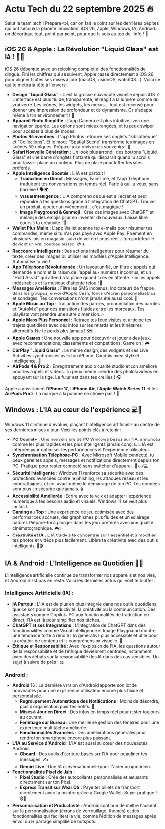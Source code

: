 # Actu Tech du 22 septembre 2025 🔥

Salut la team tech ! Prépare-toi, car on fait le point sur les dernières pépites qui ont secoué la planète innovation. iOS 26, Apple, Windows, IA, Android... on décortique tout, point par point, pour que tu sois au top de l'info ! 🚀




## iOS 26 & Apple : La Révolution "Liquid Glass" est là ! 🍎✨

iOS 26 débarque avec un relooking complet et des fonctionnalités de dingue. Fini les chiffres qui se suivent, Apple passe directement à iOS 26 pour aligner toutes ses mises à jour (macOS, visionOS, watchOS...). Voici ce qui te mettra la tête à l'envers :

*   **Design "Liquid Glass"** : C'est la grosse nouveauté visuelle depuis iOS 7. L'interface est plus fluide, transparente, et réagit à la lumière comme du vrai verre. Les icônes, les widgets, les menus... tout est repensé pour donner une impression de profondeur et de dynamisme. Ça s'adapte même à ton environnement ! 🤯
*   **Appareil Photo Simplifié** : L'app Camera est plus intuitive avec une navigation épurée. Les options sont mieux rangées, et tu peux swiper pour accéder à plus de modes. 
*   **Photos Réinventées** : L'app Photos retrouve ses onglets "Bibliothèque" et "Collections". Et le mode "Spatial Scene" transforme tes images en scènes 3D uniques. Prépare-toi à revivre tes souvenirs ! 📸
*   **Safari Nouvelle Génération** : Un look plus arrondi, des boutons "Liquid Glass" et une barre d'onglets flottante qui disparaît quand tu scrolls pour laisser place au contenu. Plus de place pour kiffer tes sites préférés. 
*   **Apple Intelligence Boostée** : L'IA est partout ! 
    *   **Traduction en Direct** : Messages, FaceTime, et l'app Téléphone traduisent tes conversations en temps réel. Parle à qui tu veux, sans barrière ! 🗣️🌍
    *   **Visual Intelligence** : L'IA comprend ce qui est à l'écran et peut répondre à tes questions grâce à l'intégration de ChatGPT. Trouver un produit, ajouter un événement... c'est magique ! 
    *   **Image Playground & Genmoji** : Crée des images avec ChatGPT et mélange des emojis pour en inventer de nouveaux. Laisse libre cours à ta créativité ! 🎨
*   **Wallet Plus Malin** : L'app Wallet scanne tes e-mails pour résumer tes commandes, même si tu n'as pas payé avec Apple Pay. Paiement en plusieurs fois en magasin, suivi de vol en temps réel... ton portefeuille devient un vrai couteau suisse. 💳✈️
*   **Raccourcis Intelligents** : Des actions intelligentes pour résumer du texte, créer des images ou utiliser les modèles d'Apple Intelligence. Automatise ta vie ! 
*   **App Téléphone Révolutionnée** : Un layout unifié, un filtre d'appels qui demande le nom et la raison de l'appel aux numéros inconnus, et un "Hold Assist" qui attend à ta place quand tu es en attente. Fini les appels indésirables et la musique d'attente relou ! 📵
*   **Messages Améliorés** : Filtre les SMS inconnus, indicateurs de frappe dans les groupes, envoi d'Apple Cash, fonds d'écran personnalisables et sondages. Tes conversations n'ont jamais été aussi cool. 💬
*   **Apple Music au Top** : Traduction des paroles, prononciation des paroles et "AutoMix" pour des transitions fluides entre les morceaux. Tes playlists vont prendre une autre dimension. 🎶
*   **Apple Maps Plus Personnel** : Retrace tes lieux visités et anticipe tes trajets quotidiens avec des infos sur les retards et les itinéraires alternatifs. Ne te perds plus jamais ! 🗺️
*   **Apple Games** : Une nouvelle app pour découvrir et jouer à des jeux, avec recommandations, classements et compétitions. Game on ! 🎮
*   **CarPlay "Liquid Glass"** : Le même design, des widgets et des Live Activities synchronisés avec ton iPhone. Conduis avec style et intelligence. 🚗
*   **AirPods 4 & Pro 2** : Enregistrement audio qualité studio et son amélioré pour les appels et vidéos. Tu peux même prendre des photos/vidéos en appuyant sur la tige. Le futur est dans tes oreilles ! 🎧

Apple a aussi lancé l'**iPhone 17**, l'**iPhone Air**, l'**Apple Watch Series 11** et les **AirPods Pro 3**. La marque à la pomme ne chôme pas ! 🍏




## Windows : L'IA au cœur de l'expérience 💻🧠

Windows 11 continue d'évoluer, plaçant l'intelligence artificielle au centre de ses dernières mises à jour. Voici les points clés à retenir :

*   **PC Copilot+** : Une nouvelle ère de PC Windows basés sur l'IA, annoncés comme les plus rapides et les plus intelligents jamais conçus. L'IA est intégrée pour optimiser les performances et l'expérience utilisateur.
*   **Synchronisation Téléphone-PC** : Avec Microsoft Mobile connecté, tu peux gérer tes appels, messages et notifications directement depuis ton PC. Pratique pour rester connecté sans switcher d'appareil. 📱↔️💻
*   **Sécurité Intelligente** : Windows 11 renforce sa sécurité avec des protections avancées contre le phishing, les attaques réseau et les cyberattaques, et ce, avant même le démarrage de ton PC. Tes données sont plus en sécurité que jamais. 🔒
*   **Accessibilité Améliorée** : Écrire avec ta voix et adapter l'expérience numérique à tes besoins audio et visuels. Windows 11 se veut plus inclusif. 
*   **Gaming au Top** : Une expérience de jeu optimisée avec des performances accrues, des graphismes plus fluides et un éclairage naturel. Prépare-toi à plonger dans tes jeux préférés avec une qualité cinématographique. 🎮✨
*   **Créativité et IA** : L'IA t'aide à te concentrer sur l'essentiel et à modifier tes photos et vidéos plus facilement. Libère ta créativité avec des outils intelligents. 🎨🎬




## IA & Android : L'Intelligence au Quotidien 🤖💚

L'intelligence artificielle continue de transformer nos appareils et nos vies, et Android n'est pas en reste. Voici les dernières actus qui vont te bluffer :

### Intelligence Artificielle (IA) :

*   **IA Partout** : L'IA est de plus en plus intégrée dans nos outils quotidiens, que ce soit pour la productivité, la créativité ou la communication. Des assistants comme Copilot+ PC aux fonctionnalités de traduction en direct, l'IA est là pour simplifier nos tâches. 
*   **ChatGPT et ses Intégrations** : L'intégration de ChatGPT dans des fonctionnalités comme Visual Intelligence et Image Playground montre une tendance forte à rendre l'IA générative plus accessible et utile pour la création de contenu et la compréhension visuelle. 🎨
*   **Éthique et Responsabilité** : Avec l'explosion de l'IA, les questions autour de la responsabilité et de l'éthique deviennent centrales, notamment avec des débats sur la responsabilité des IA dans des cas sensibles. Un sujet à suivre de près ! ⚖️

### Android :

*   **Android 16** : La dernière version d'Android apporte son lot de nouveautés pour une expérience utilisateur encore plus fluide et personnalisée. 
    *   **Regroupement Automatique des Notifications** : Moins de désordre, plus d'organisation pour tes notifs. 🔔
    *   **Mises à Jour en Direct** : Des infos en temps réel pour rester toujours au courant. 
    *   **Fenêtrage sur Bureau** : Une meilleure gestion des fenêtres pour une expérience multitâche améliorée. 
    *   **Fonctionnalités Avancées** : Des améliorations générales pour rendre ton smartphone encore plus puissant. 
*   **L'IA au Service d'Android** : L'IA est aussi au cœur des nouveautés Android. 
    *   **Gboard** : Des outils d'écriture basés sur l'IA pour peaufiner tes messages. ✍️
    *   **Gemini Live** : Une IA conversationnelle pour t'aider au quotidien. 
*   **Fonctionnalités Pixel de Juin** : 
    *   **Pixel Studio** : Crée des autocollants personnalisés et amusants directement sur ton Pixel. 
    *   **Express Transit sur Wear OS** : Paye tes billets de transport directement avec ta montre grâce à Google Wallet. Super pratique ! ⌚🚌
*   **Personnalisation et Productivité** : Android continue de mettre l'accent sur la personnalisation (écrans de verrouillage, thèmes) et des fonctionnalités qui facilitent la vie, comme l'édition de messages après envoi ou le partage simplifié de hotspots. 




